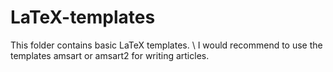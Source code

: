 # LaTeX-templates
This folder contains basic LaTeX templates. \\ 
I would recommend to use the templates amsart or amsart2 for writing articles. 
